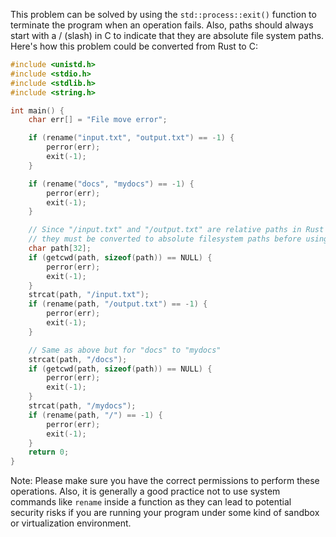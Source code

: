 This problem can be solved by using the `std::process::exit()` function to terminate the program when an operation fails. Also, paths should always start with a / (slash) in C to indicate that they are absolute file system paths. Here's how this problem could be converted from Rust to C:

```c
#include <unistd.h>
#include <stdio.h>
#include <stdlib.h>
#include <string.h>

int main() {
    char err[] = "File move error";

    if (rename("input.txt", "output.txt") == -1) {
        perror(err);
        exit(-1);
    }

    if (rename("docs", "mydocs") == -1) {
        perror(err);
        exit(-1);
    }

    // Since "/input.txt" and "/output.txt" are relative paths in Rust
    // they must be converted to absolute filesystem paths before using rename()
    char path[32]; 
    if (getcwd(path, sizeof(path)) == NULL) {
        perror(err);
        exit(-1);
    }
    strcat(path, "/input.txt");
    if (rename(path, "/output.txt") == -1) {
        perror(err);
        exit(-1);
    }

    // Same as above but for "docs" to "mydocs"
    strcat(path, "/docs");
    if (getcwd(path, sizeof(path)) == NULL) {
        perror(err);
        exit(-1);
    }
    strcat(path, "/mydocs");
    if (rename(path, "/") == -1) {
        perror(err);
        exit(-1);
    }
    return 0;
}
```

Note: Please make sure you have the correct permissions to perform these operations. Also, it is generally a good practice not to use system commands like `rename` inside a function as they can lead to potential security risks if you are running your program under some kind of sandbox or virtualization environment.
